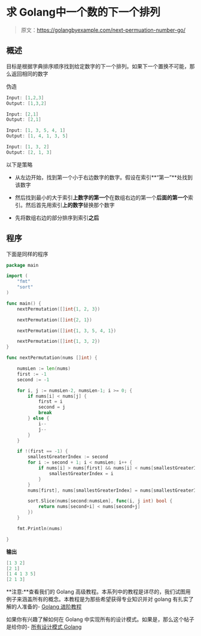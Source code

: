 # 求 Golang中一个数的下一个排列

> 原文：<https://golangbyexample.com/next-permuation-number-go/>

## **概述**

目标是根据字典排序顺序找到给定数字的下一个排列。如果下一个置换不可能，那么返回相同的数字

伪造

```go
Input: [1,2,3]
Output: [1,3,2]

Input: [2,1]
Output: [2,1]

Input: [1, 3, 5, 4, 1]
Output: [1, 4, 1, 3, 5]

Input: [1, 3, 2]
Output: [2, 1, 3]
```

以下是策略

*   从左边开始，找到第一个小于右边数字的数字。假设在索引**“第一”**处找到该数字

*   然后找到最小的大于索引**上数字的第一个**在数组右边的第一个**后面的第一个**索引。然后首先用索引**上的数字**替换那个数字

*   先将数组右边的部分排序到索引**之后**

## **程序**

下面是同样的程序

```go
package main

import (
	"fmt"
	"sort"
)

func main() {
	nextPermutation([]int{1, 2, 3})

	nextPermutation([]int{2, 1})

	nextPermutation([]int{1, 3, 5, 4, 1})

	nextPermutation([]int{1, 3, 2})
}

func nextPermutation(nums []int) {

	numsLen := len(nums)
	first := -1
	second := -1

	for i, j := numsLen-2, numsLen-1; i >= 0; {
		if nums[i] < nums[j] {
			first = i
			second = j
			break
		} else {
			i--
			j--
		}
	}

	if !(first == -1) {
		smallestGreaterIndex := second
		for i := second + 1; i < numsLen; i++ {
			if nums[i] > nums[first] && nums[i] < nums[smallestGreaterIndex] {
				smallestGreaterIndex = i
			}
		}
		nums[first], nums[smallestGreaterIndex] = nums[smallestGreaterIndex], nums[first]

		sort.Slice(nums[second:numsLen], func(i, j int) bool {
			return nums[second+i] < nums[second+j]
		})
	}

	fmt.Println(nums)

}
```

**输出**

```go
[1 3 2]
[2 1]
[1 4 1 3 5]
[2 1 3]
```

**注意:**查看我们的 Golang 高级教程。本系列中的教程是详尽的，我们试图用例子来涵盖所有的概念。本教程是为那些希望获得专业知识并对 golang 有扎实了解的人准备的- [Golang 进阶教程](https://golangbyexample.com/golang-comprehensive-tutorial/)

如果你有兴趣了解如何在 Golang 中实现所有的设计模式。如果是，那么这个帖子是给你的- [所有设计模式 Golang](https://golangbyexample.com/all-design-patterns-golang/)